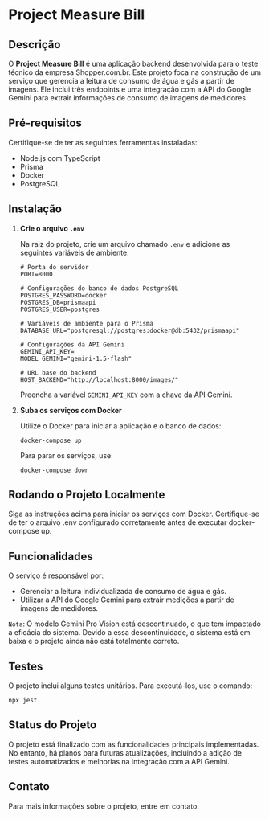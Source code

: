 # Project Measure Bill

## Descrição

O **Project Measure Bill** é uma aplicação backend desenvolvida para o teste técnico da empresa Shopper.com.br. Este projeto foca na construção de um serviço que gerencia a leitura de consumo de água e gás a partir de imagens. Ele inclui três endpoints e uma integração com a API do Google Gemini para extrair informações de consumo de imagens de medidores.

## Pré-requisitos

Certifique-se de ter as seguintes ferramentas instaladas:

- Node.js com TypeScript
- Prisma
- Docker
- PostgreSQL

## Instalação

1. **Crie o arquivo `.env`**

   Na raiz do projeto, crie um arquivo chamado `.env` e adicione as seguintes variáveis de ambiente:

   ```env
   # Porta do servidor
   PORT=8000

   # Configurações do banco de dados PostgreSQL
   POSTGRES_PASSWORD=docker
   POSTGRES_DB=prismaapi
   POSTGRES_USER=postgres

   # Variáveis de ambiente para o Prisma
   DATABASE_URL="postgresql://postgres:docker@db:5432/prismaapi"

   # Configurações da API Gemini
   GEMINI_API_KEY=
   MODEL_GEMINI="gemini-1.5-flash"

   # URL base do backend
   HOST_BACKEND="http://localhost:8000/images/"
   ```

    Preencha a variável `GEMINI_API_KEY` com a chave da API Gemini.

2. **Suba os serviços com Docker**

    Utilize o Docker para iniciar a aplicação e o banco de dados:

    ```
    docker-compose up
    ```

    Para parar os serviços, use:
    ```
    docker-compose down
    ```

## Rodando o Projeto Localmente

   Siga as instruções acima para iniciar os serviços com Docker. Certifique-se de ter o arquivo .env configurado corretamente antes de executar docker-compose up.

## Funcionalidades

   O serviço é responsável por:

- Gerenciar a leitura individualizada de consumo de água e gás.
- Utilizar a API do Google Gemini para extrair medições a partir de imagens de medidores.

`Nota`: O modelo Gemini Pro Vision está descontinuado, o que tem impactado a eficácia do sistema. Devido a essa descontinuidade, o sistema está em baixa e o projeto ainda não está totalmente correto.

## Testes

O projeto inclui alguns testes unitários. Para executá-los, use o comando:
```
npx jest
```

## Status do Projeto

O projeto está finalizado com as funcionalidades principais implementadas. No entanto, há planos para futuras atualizações, incluindo a adição de testes automatizados e melhorias na integração com a API Gemini.

## Contato 

Para mais informações sobre o projeto, entre em contato.
